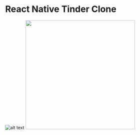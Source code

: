 # React Native Tinder Clone

![alt text](https://gfycat.com/GrossCheeryApisdorsatalaboriosa)
<a href="https://gfycat.com/GrossCheeryApisdorsatalaboriosa"><img src="https://gfycat.com/GrossCheeryApisdorsatalaboriosa" width="350"></a>

